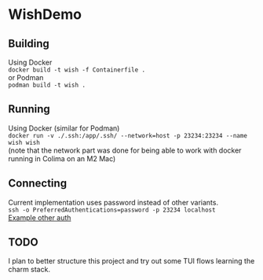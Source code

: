 # WishDemo

## Building
Using Docker  
`docker build -t wish -f Containerfile .`  
or Podman  
`podman build -t wish .`

## Running
Using Docker (similar for Podman)  
`docker run -v ./.ssh:/app/.ssh/ --network=host -p 23234:23234 --name wish wish`  
(note that the network part was done for being able to work with docker running in Colima on an M2 Mac)

## Connecting

Current implementation uses password instead of other variants.  
`ssh -o PreferredAuthentications=password -p 23234 localhost`  
[Example other auth](https://github.com/charmbracelet/wish/blob/main/examples/multi-auth/main.go)

## TODO
I plan to better structure this project and try out some TUI flows learning the charm stack.